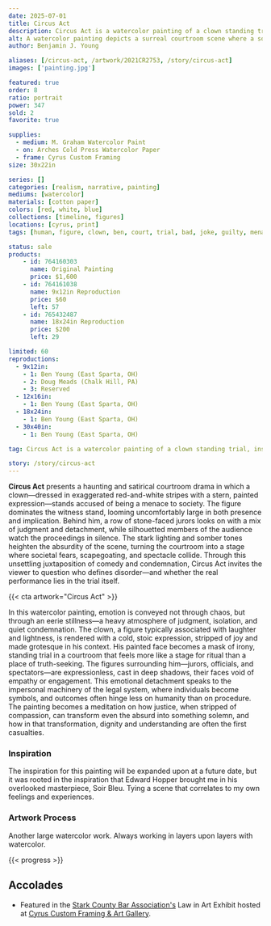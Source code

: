 ```yaml
---
date: 2025-07-01
title: Circus Act
description: Circus Act is a watercolor painting of a clown standing trial, inspired by Edward Hopper's Soir Bleu.
alt: A watercolor painting depicts a surreal courtroom scene where a solemn clown in red and white stripes stands at the witness stand, surrounded by grim-faced onlookers and jurors, creating a powerful contrast between absurdity and gravity.
author: Benjamin J. Young

aliases: [/circus-act, /artwork/2021CR2753, /story/circus-act]
images: ['painting.jpg']

featured: true
order: 8
ratio: portrait
power: 347
sold: 2
favorite: true

supplies:
  - medium: M. Graham Watercolor Paint
  - on: Arches Cold Press Watercolor Paper
  - frame: Cyrus Custom Framing
size: 30x22in

series: []
categories: [realism, narrative, painting]
mediums: [watercolor]
materials: [cotton paper]
colors: [red, white, blue]
collections: [timeline, figures]
locations: [cyrus, print]
tags: [human, figure, clown, ben, court, trial, bad, joke, guilty, menace, grim, loss, neutral, indoors, day]

status: sale
products:
    - id: 764160303
      name: Original Painting
      price: $1,600
    - id: 764161038
      name: 9x12in Reproduction
      price: $60
      left: 57
    - id: 765432487
      name: 18x24in Reproduction
      price: $200
      left: 29

limited: 60
reproductions:
  - 9x12in:
    - 1: Ben Young (East Sparta, OH)
    - 2: Doug Meads (Chalk Hill, PA)
    - 3: Reserved
  - 12x16in:
    - 1: Ben Young (East Sparta, OH)
  - 18x24in:
    - 1: Ben Young (East Sparta, OH)
  - 30x40in:
    - 1: Ben Young (East Sparta, OH)

tag: Circus Act is a watercolor painting of a clown standing trial, inspired by Edward Hopper's Soir Bleu.

story: /story/circus-act
---
```


**Circus Act**  presents a haunting and satirical courtroom drama in which a clown—dressed in exaggerated red-and-white stripes with a stern, painted expression—stands accused of being a menace to society. The figure dominates the witness stand, looming uncomfortably large in both presence and implication. Behind him, a row of stone-faced jurors looks on with a mix of judgment and detachment, while silhouetted members of the audience watch the proceedings in silence. The stark lighting and somber tones heighten the absurdity of the scene, turning the courtroom into a stage where societal fears, scapegoating, and spectacle collide. Through this unsettling juxtaposition of comedy and condemnation, Circus Act invites the viewer to question who defines disorder—and whether the real performance lies in the trial itself.

<!--more-->

{{< cta artwork="Circus Act" >}}

In this watercolor painting, emotion is conveyed not through chaos, but through an eerie stillness—a heavy atmosphere of judgment, isolation, and quiet condemnation. The clown, a figure typically associated with laughter and lightness, is rendered with a cold, stoic expression, stripped of joy and made grotesque in his context. His painted face becomes a mask of irony, standing trial in a courtroom that feels more like a stage for ritual than a place of truth-seeking. The figures surrounding him—jurors, officials, and spectators—are expressionless, cast in deep shadows, their faces void of empathy or engagement. This emotional detachment speaks to the impersonal machinery of the legal system, where individuals become symbols, and outcomes often hinge less on humanity than on procedure. The painting becomes a meditation on how justice, when stripped of compassion, can transform even the absurd into something solemn, and how in that transformation, dignity and understanding are often the first casualties.

### Inspiration ###

The inspiration for this painting will be expanded upon at a future date, but it was rooted in the inspiration that Edward Hopper brought me in his overlooked masterpiece, Soir Bleu. Tying a scene that correlates to my own feelings and experiences.

### Artwork Process ###

Another large watercolor work. Always working in layers upon layers with watercolor.

{{< progress >}}

## Accolades ##

* Featured in the [Stark County Bar Association's](https://starkctybar.com) Law in Art Exhibit hosted at [Cyrus Custom Framing & Art Gallery](https://www.cyruscustom.com).